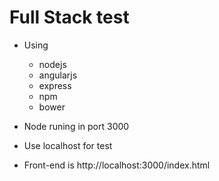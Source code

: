 # Full Stack test

- Using
  - nodejs
  - angularjs
  - express
  - npm
  - bower

- Node runing in port 3000
- Use localhost for test

- Front-end is http://localhost:3000/index.html
